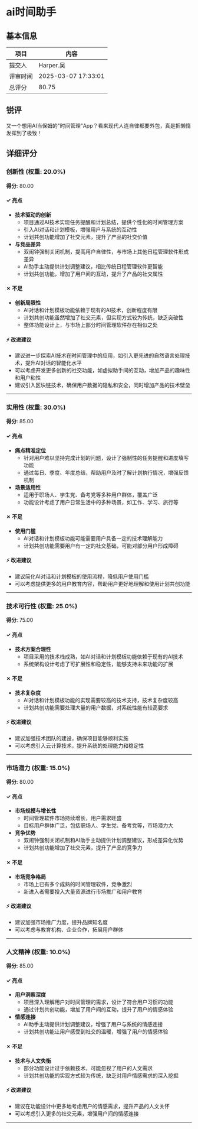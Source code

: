 # ai时间助手

## 基本信息

| 项目 | 内容 |
|------|------|
| 提交人 | Harper.吴 |
| 评审时间 | 2025-03-07 17:33:01 |
| 总评分 | 80.75 |

## 锐评

又一个想用AI当保姆的"时间管理"App？看来现代人连自律都要外包，真是把懒惰发挥到了极致！

## 详细评分

### 创新性 (权重: 20.0%)

**得分**: 80.00

#### ✓ 亮点

* **技术驱动的创新**
  * 项目通过AI技术实现任务提醒和计划总结，提供个性化的时间管理方案
  * 引入AI对话和计划模板，增强用户与系统的互动性
  * 计划共创功能增加了社交元素，提升了产品的社交价值
* **与竞品差异**
  * 双闹钟强制关闭机制，提高用户自律性，与市场上其他日程管理软件形成差异
  * AI助手主动提供计划调整建议，相比传统日程管理软件更智能
  * 计划共创功能，增加了用户间的互动，提升了产品的社交属性

#### ✗ 不足

* **创新局限性**
  * AI对话和计划模板功能依赖于现有的AI技术，创新程度有限
  * 计划共创功能虽然增加了社交元素，但实现方式较为传统，缺乏突破性
  * 整体功能设计上，与市场上部分时间管理软件存在相似之处

#### ⚡ 改进建议

* 建议进一步探索AI技术在时间管理中的应用，如引入更先进的自然语言处理技术，提升AI对话的智能化水平
* 可以考虑开发更多创新的社交功能，如虚拟助手间的互动，增加产品的趣味性和用户粘性
* 建议引入区块链技术，确保用户数据的隐私和安全，同时增加产品的技术壁垒

---

### 实用性 (权重: 30.0%)

**得分**: 85.00

#### ✓ 亮点

* **痛点精准定位**
  * 针对用户难以坚持完成计划的问题，设计了强制性的任务提醒和进度填写功能
  * 通过每日、季度、年度总结，帮助用户及时了解计划执行情况，增强反馈机制
* **场景适用性**
  * 适用于职场人、学生党、备考党等多种用户群体，覆盖广泛
  * 功能设计考虑了用户日常生活中的多种场景，如工作、学习、旅行等

#### ✗ 不足

* **使用门槛**
  * AI对话和计划模板功能可能需要用户具备一定的技术理解能力
  * 计划共创功能需要用户有一定的社交基础，可能对部分用户形成障碍

#### ⚡ 改进建议

* 建议简化AI对话和计划模板的使用流程，降低用户使用门槛
* 可以考虑提供更多的用户教育内容，帮助用户更好地理解和使用计划共创功能

---

### 技术可行性 (权重: 25.0%)

**得分**: 75.00

#### ✓ 亮点

* **技术方案合理性**
  * 项目采用的技术栈成熟，如AI对话和计划模板功能依赖于现有的AI技术
  * 系统架构设计考虑了可扩展性和稳定性，能够支持未来功能的扩展

#### ✗ 不足

* **技术复杂度**
  * AI对话和计划模板功能的实现需要较高的技术支持，技术复杂度较高
  * 计划共创功能需要处理大量的用户数据，对系统性能有较高要求

#### ⚡ 改进建议

* 建议加强技术团队的建设，确保项目能够顺利实施
* 可以考虑引入云计算技术，提升系统的处理能力和稳定性

---

### 市场潜力 (权重: 15.0%)

**得分**: 80.00

#### ✓ 亮点

* **市场规模与增长性**
  * 时间管理软件市场持续增长，用户需求旺盛
  * 目标用户群体广泛，包括职场人、学生党、备考党等，市场潜力大
* **竞争优势**
  * 双闹钟强制关闭机制和AI助手主动提供计划调整建议，形成差异化优势
  * 计划共创功能增加了社交元素，提升了产品的竞争力

#### ✗ 不足

* **市场竞争格局**
  * 市场上已有多个成熟的时间管理软件，竞争激烈
  * 新进入者需要投入大量资源进行市场推广和用户教育

#### ⚡ 改进建议

* 建议加强市场推广力度，提升品牌知名度
* 可以考虑与教育机构、企业合作，拓展用户群体

---

### 人文精神 (权重: 10.0%)

**得分**: 85.00

#### ✓ 亮点

* **用户洞察深度**
  * 项目深入理解用户对时间管理的需求，设计了符合用户习惯的功能
  * 通过计划共创功能，增加了用户间的互动，提升了用户的情感体验
* **情感连接**
  * AI助手主动提供计划调整建议，增强了用户与系统的情感连接
  * 计划共创功能让用户感受到社交的温暖，增强了用户的情感体验

#### ✗ 不足

* **技术与人文失衡**
  * 部分功能设计过于依赖技术，可能忽视了用户的人文需求
  * 计划共创功能的实现方式较为传统，缺乏对用户情感需求的深入挖掘

#### ⚡ 改进建议

* 建议在功能设计中更多地考虑用户的情感需求，提升产品的人文关怀
* 可以考虑引入更多的社交元素，增强用户间的情感连接

---

